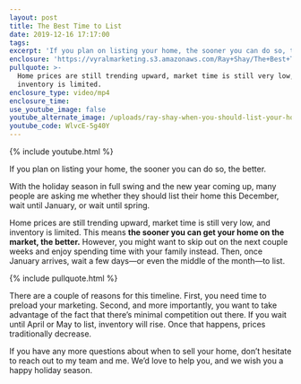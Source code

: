 ```yaml
---
layout: post
title: The Best Time to List
date: 2019-12-16 17:17:00
tags:
excerpt: 'If you plan on listing your home, the sooner you can do so, the better.'
enclosure: 'https://vyralmarketing.s3.amazonaws.com/Ray+Shay/The+Best+Time+to+List.mp4'
pullquote: >-
  Home prices are still trending upward, market time is still very low, and
  inventory is limited.
enclosure_type: video/mp4
enclosure_time:
use_youtube_image: false
youtube_alternate_image: /uploads/ray-shay-when-you-should-list-your-home-youtube.jpg
youtube_code: WlvcE-5g40Y
---
```


{% include youtube.html %}

If you plan on listing your home, the sooner you can do so, the better.

With the holiday season in full swing and the new year coming up, many people are asking me whether they should list their home this December, wait until January, or wait until spring.&nbsp;

Home prices are still trending upward, market time is still very low, and inventory is limited. This means **the sooner you can get your home on the market, the better.** However, you might want to skip out on the next couple weeks and enjoy spending time with your family instead. Then, once January arrives, wait a few days—or even the middle of the month—to list.

{% include pullquote.html %}

There are a couple of reasons for this timeline. First, you need time to preload your marketing. Second, and more importantly, you want to take advantage of the fact that there’s minimal competition out there. If you wait until April or May to list, inventory will rise. Once that happens, prices traditionally decrease.&nbsp;

If you have any more questions about when to sell your home, don’t hesitate to reach out to my team and me. We’d love to help you, and we wish you a happy holiday season.

&nbsp;